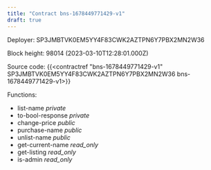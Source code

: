 ```yaml
---
title: "Contract bns-1678449771429-v1"
draft: true
---
```

Deployer: SP3JMBTVK0EM5YY4F83CWK2AZTPN6Y7PBX2MN2W36


 



Block height: 98014 (2023-03-10T12:28:01.000Z)

Source code: {{<contractref "bns-1678449771429-v1" SP3JMBTVK0EM5YY4F83CWK2AZTPN6Y7PBX2MN2W36 bns-1678449771429-v1>}}

Functions:

* list-name _private_
* to-bool-response _private_
* change-price _public_
* purchase-name _public_
* unlist-name _public_
* get-current-name _read_only_
* get-listing _read_only_
* is-admin _read_only_
